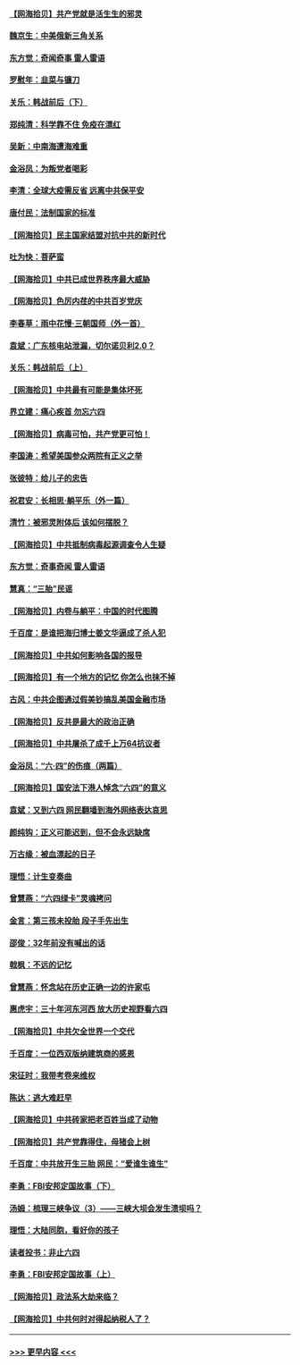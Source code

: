 #### [【网海拾贝】共产党就是活生生的邪灵](../pages/nsc993/n13036627.md?t=06220951) 
#### [魏京生：中美俄新三角关系](../pages/nsc993/n13035986.md?t=06220951) 
#### [东方觉：奇闻奇事 雷人雷语](../pages/nsc993/n13035878.md?t=06220951) 
#### [罗慰年：韭菜与镰刀](../pages/nsc993/n13034374.md?t=06220951) 
#### [关乐：韩战前后（下）](../pages/nsc993/n13034113.md?t=06220951) 
#### [郑纯清：科学靠不住 免疫在漂红](../pages/nsc993/n13034093.md?t=06220951) 
#### [吴新：中南海遭海难重](../pages/nsc993/n13034084.md?t=06220951) 
#### [金浴凤：为叛党者喝彩](../pages/nsc993/n13034058.md?t=06220951) 
#### [李清：全球大疫需反省 远离中共保平安](../pages/nsc993/n13033784.md?t=06220951) 
#### [唐付民：法制国家的标准](../pages/nsc993/n13032944.md?t=06220951) 
#### [【网海拾贝】民主国家结盟对抗中共的新时代](../pages/nsc993/n13031717.md?t=06220951) 
#### [吐为快：菩萨蛮](../pages/nsc993/n13030033.md?t=06220951) 
#### [【网海拾贝】中共已成世界秩序最大威胁](../pages/nsc993/n13028138.md?t=06220951) 
#### [【网海拾贝】色厉内荏的中共百岁党庆](../pages/nsc993/n13025582.md?t=06220951) 
#### [李春草：雨中花慢‧三朝国师（外一首）](../pages/nsc993/n13025567.md?t=06220951) 
#### [袁斌：广东核电站泄漏，切尔诺贝利2.0？](../pages/nsc993/n13025475.md?t=06220951) 
#### [关乐：韩战前后（上）](../pages/nsc993/n13025387.md?t=06220951) 
#### [【网海拾贝】中共最有可能是集体坏死](../pages/nsc993/n13023101.md?t=06220951) 
#### [界立建：痛心疾首 勿忘六四](../pages/nsc993/n13022339.md?t=06220951) 
#### [【网海拾贝】病毒可怕，共产党更可怕！](../pages/nsc993/n13020728.md?t=06220951) 
#### [李国涛：希望美国参众两院有正义之举](../pages/nsc993/n13020674.md?t=06220951) 
#### [张彼特：给儿子的忠告](../pages/nsc993/n13018934.md?t=06220951) 
#### [祝君安：长相思‧躺平乐（外一篇）](../pages/nsc993/n13018923.md?t=06220951) 
#### [清竹：被邪灵附体后 该如何摆脱？](../pages/nsc993/n13018877.md?t=06220951) 
#### [【网海拾贝】中共抵制病毒起源调查令人生疑](../pages/nsc993/n13017785.md?t=06220951) 
#### [东方觉：奇事奇闻 雷人雷语](../pages/nsc993/n13017577.md?t=06220951) 
#### [慧真：“三胎”民谣](../pages/nsc993/n13017394.md?t=06220951) 
#### [【网海拾贝】内卷与躺平：中国的时代图腾](../pages/nsc993/n13016128.md?t=06220951) 
#### [千百度：是谁把海归博士姜文华逼成了杀人犯](../pages/nsc993/n13015218.md?t=06220951) 
#### [【网海拾贝】中共如何影响各国的报导](../pages/nsc993/n13012599.md?t=06220951) 
#### [【网海拾贝】有一个地方的记忆 你怎么也抹不掉](../pages/nsc993/n13009802.md?t=06220951) 
#### [古风：中共企图通过假美钞搞乱美国金融市场](../pages/nsc993/n13009626.md?t=06220951) 
#### [【网海拾贝】反共是最大的政治正确](../pages/nsc993/n13007051.md?t=06220951) 
#### [【网海拾贝】中共屠杀了成千上万64抗议者](../pages/nsc993/n13002713.md?t=06220951) 
#### [金浴凤：“六·四”的伤痕（两篇）](../pages/nsc993/n13001719.md?t=06220951) 
#### [【网海拾贝】国安法下港人悼念“六四”的意义](../pages/nsc993/n13001039.md?t=06220951) 
#### [袁斌：又到六四 网民翻墙到海外网络表达哀思](../pages/nsc993/n13000995.md?t=06220951) 
#### [颜纯钩：正义可能迟到，但不会永远缺席](../pages/nsc993/n13000920.md?t=06220951) 
#### [万古缘：被血漂起的日子](../pages/nsc993/n13000914.md?t=06220951) 
#### [理悟：计生变奏曲](../pages/nsc993/n13000414.md?t=06220951) 
#### [曾慧燕：“六四绿卡”灵魂拷问](../pages/nsc993/n13000277.md?t=06220951) 
#### [金言：第三孩未投胎 段子手先出生](../pages/nsc993/n13000215.md?t=06220951) 
#### [邵俊：32年前没有喊出的话](../pages/nsc993/n13000181.md?t=06220951) 
#### [戟枫：不远的记忆](../pages/nsc993/n13000121.md?t=06220951) 
#### [曾慧燕：怀念站在历史正确一边的许家屯](../pages/nsc993/n13000073.md?t=06220951) 
#### [惠虎宇：三十年河东河西 放大历史视野看六四](../pages/nsc993/n13000018.md?t=06220951) 
#### [【网海拾贝】中共欠全世界一个交代](../pages/nsc993/n12998706.md?t=06220951) 
#### [千百度：一位西双版纳建筑商的感恩](../pages/nsc993/n12998487.md?t=06220951) 
#### [宋征时：我带考卷来维权](../pages/nsc993/n12994088.md?t=06220951) 
#### [陈达：逃大难赶早](../pages/nsc993/n12993569.md?t=06220951) 
#### [【网海拾贝】中共砖家把老百姓当成了动物](../pages/nsc993/n12993483.md?t=06220951) 
#### [【网海拾贝】共产党靠得住，母猪会上树](../pages/nsc993/n12990730.md?t=06220951) 
#### [千百度：中共放开生三胎 网民：“爱谁生谁生”](../pages/nsc993/n12990644.md?t=06220951) 
#### [李勇：FBI安邦定国故事（下）](../pages/nsc993/n12987854.md?t=06220951) 
#### [汤姆：梳理三峡争议（3）——三峡大坝会发生溃坝吗？](../pages/nsc993/n12989806.md?t=06220951) 
#### [理悟：大陆同胞，看好你的孩子](../pages/nsc993/n12989778.md?t=06220951) 
#### [读者投书：非止六四](../pages/nsc993/n12989673.md?t=06220951) 
#### [李勇：FBI安邦定国故事（上）](../pages/nsc993/n12987749.md?t=06220951) 
#### [【网海拾贝】政法系大劫来临？](../pages/nsc993/n12987596.md?t=06220951) 
#### [【网海拾贝】中共何时对得起纳税人了？](../pages/nsc993/n12985578.md?t=06220951) 

----
#### [ >>> 更早内容 <<< ](../indexes/nsc993-earlier.md)
